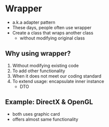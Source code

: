 # Wrapper

- a.k.a adapter pattern
- These days, people often use wrapper
- Create a class that wraps another class
    - without modifying original class

## Why using wrapper?

1. Without modifying existing code
2. To add other functionality
3. When it does not meet our coding standard
4. To extend usage: encapsulate inner instance
    - DTO 

## Example: DirectX & OpenGL

- both uses graphic card
- offers almost same functionality
 
